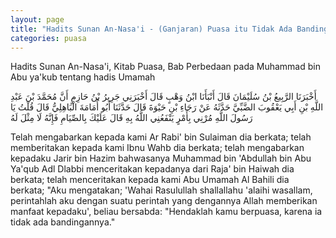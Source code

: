 ```yaml
---
layout: page
title: "Hadits Sunan An-Nasa'i - (Ganjaran) Puasa itu Tidak Ada Bandingannya"
categories: puasa
---
```


Hadits Sunan An-Nasa'i, Kitab Puasa, Bab Perbedaan pada Muhammad bin Abu ya'kub tentang hadis Umamah

<p class="arab">
أَخْبَرَنَا الرَّبِيعُ بْنُ سُلَيْمَانَ قَالَ أَنْبَأَنَا ابْنُ وَهْبٍ قَالَ أَخْبَرَنِي جَرِيرُ بْنُ حَازِمٍ أَنَّ مُحَمَّدَ بْنَ عَبْدِ اللَّهِ بْنِ أَبِي يَعْقُوبَ الضَّبِّيَّ حَدَّثَهُ عَنْ رَجَاءِ بْنِ حَيْوَةَ قَالَ حَدَّثَنَا أَبُو أُمَامَةَ الْبَاهِلِيُّ قَالَ قُلْتُ يَا رَسُولَ اللَّهِ مُرْنِي بِأَمْرٍ يَنْفَعُنِي اللَّهُ بِهِ قَالَ عَلَيْكَ بِالصِّيَامِ فَإِنَّهُ لَا مِثْلَ لَهُ
</p>

Telah mengabarkan kepada kami Ar Rabi' bin Sulaiman dia berkata; telah memberitakan kepada kami Ibnu Wahb dia berkata; telah mengabarkan kepadaku Jarir bin Hazim bahwasanya Muhammad bin 'Abdullah bin Abu Ya'qub Adl Dlabbi menceritakan kepadanya dari Raja' bin Haiwah dia berkata; telah menceritakan kepada kami Abu Umamah Al Bahili dia berkata; "Aku mengatakan; 'Wahai Rasulullah shallallahu 'alaihi wasallam, perintahlah aku dengan suatu perintah yang dengannya Allah memberikan manfaat kepadaku', beliau bersabda: "Hendaklah kamu berpuasa, karena ia tidak ada bandingannya."